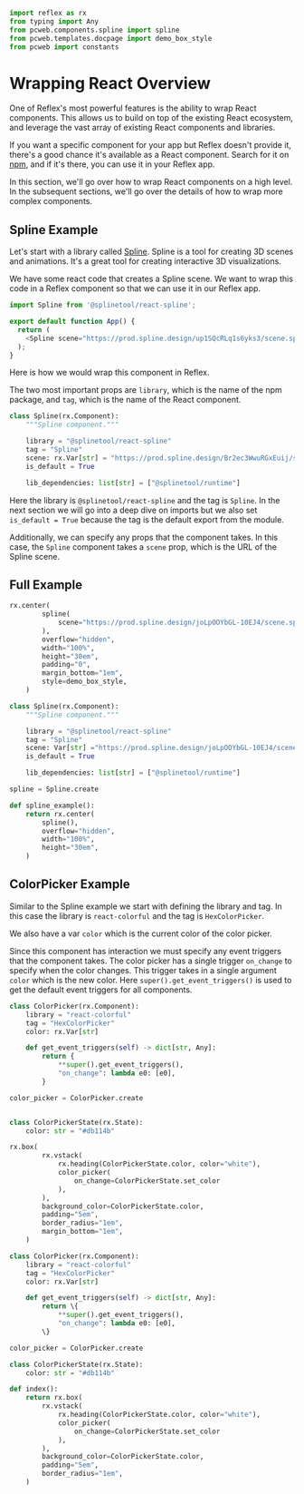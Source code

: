 ```python exec
import reflex as rx
from typing import Any
from pcweb.components.spline import spline
from pcweb.templates.docpage import demo_box_style
from pcweb import constants
```

# Wrapping React Overview

One of Reflex's most powerful features is the ability to wrap React components. This allows us to build on top of the existing React ecosystem, and leverage the vast array of existing React components and libraries.

If you want a specific component for your app but Reflex doesn't provide it, there's a good chance it's available as a React component. Search for it on [npm]({constants.NPMJS_URL}), and if it's there, you can use it in your Reflex app.

In this section, we'll go over how to wrap React components on a high level. In the subsequent sections, we'll go over the details of how to wrap more complex components.

## Spline Example

Let's start with a library called [Spline]({constants.SPLINE_URL}). Spline is a tool for creating 3D scenes and animations. It's a great tool for creating interactive 3D visualizations.

We have some react code that creates a Spline scene. We want to wrap this code in a Reflex component so that we can use it in our Reflex app.

```javascript
import Spline from '@splinetool/react-spline';

export default function App() {
  return (
    <Spline scene="https://prod.spline.design/up1SQcRLq1s6yks3/scene.splinecode" />
  );
}
```

Here is how we would wrap this component in Reflex.

The two most important props are `library`, which is the name of the npm package, and `tag`, which is the name of the React component.

```python
class Spline(rx.Component):
    """Spline component."""

    library = "@splinetool/react-spline"
    tag = "Spline"
    scene: rx.Var[str] = "https://prod.spline.design/Br2ec3WwuRGxEuij/scene.splinecode"
    is_default = True

    lib_dependencies: list[str] = ["@splinetool/runtime"]
```

Here the library is `@splinetool/react-spline` and the tag is `Spline`. In the next section we will go into a deep dive on imports but we also set `is_default = True` because the tag is the default export from the module.

Additionally, we can specify any props that the component takes. In this case, the `Spline` component takes a `scene` prop, which is the URL of the Spline scene.

## Full Example

```python eval
rx.center(
        spline(
            scene="https://prod.spline.design/joLpOOYbGL-10EJ4/scene.splinecode"
        ),
        overflow="hidden",
        width="100%",
        height="30em",
        padding="0",
        margin_bottom="1em",
        style=demo_box_style,
    )
```

```python
class Spline(rx.Component):
    """Spline component."""

    library = "@splinetool/react-spline"
    tag = "Spline"
    scene: Var[str] ="https://prod.spline.design/joLpOOYbGL-10EJ4/scene.splinecode"
    is_default = True

    lib_dependencies: list[str] = ["@splinetool/runtime"]

spline = Spline.create

def spline_example():
    return rx.center(
        spline(),
        overflow="hidden",
        width="100%",
        height="30em",
    )
```

## ColorPicker Example

Similar to the Spline example we start with defining the library and tag. In this case the library is `react-colorful` and the tag is `HexColorPicker`.

We also have a var `color` which is the current color of the color picker.

Since this component has interaction we must specify any event triggers that the component takes. The color picker has a single trigger `on_change` to specify when the color changes. This trigger takes in a single argument `color` which is the new color. Here `super().get_event_triggers()` is used to get the default event triggers for all components.

```python exec
class ColorPicker(rx.Component):
    library = "react-colorful"
    tag = "HexColorPicker"
    color: rx.Var[str]

    def get_event_triggers(self) -> dict[str, Any]:
        return {
            **super().get_event_triggers(),
            "on_change": lambda e0: [e0],
        }

color_picker = ColorPicker.create


class ColorPickerState(rx.State):
    color: str = "#db114b"
```

```python eval
rx.box(
        rx.vstack(
            rx.heading(ColorPickerState.color, color="white"),
            color_picker(
                on_change=ColorPickerState.set_color
            ),
        ),
        background_color=ColorPickerState.color,
        padding="5em",
        border_radius="1em",
        margin_bottom="1em",
    )
```

```python
class ColorPicker(rx.Component):
    library = "react-colorful"
    tag = "HexColorPicker"
    color: rx.Var[str]

    def get_event_triggers(self) -> dict[str, Any]:
        return \{
            **super().get_event_triggers(),
            "on_change": lambda e0: [e0],
        \}

color_picker = ColorPicker.create

class ColorPickerState(rx.State):
    color: str = "#db114b"

def index():
    return rx.box(
        rx.vstack(
            rx.heading(ColorPickerState.color, color="white"),
            color_picker(
                on_change=ColorPickerState.set_color
            ),
        ),
        background_color=ColorPickerState.color,
        padding="5em",
        border_radius="1em",
    )

```
